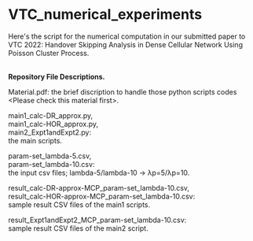 # VTC_numerical_experiments
Here's the script for the numerical computation in our submitted paper to VTC 2022: Handover Skipping Analysis in Dense Cellular Network Using Poisson Cluster Process.


<br><b>Repository File Descriptions.</b>

Material.pdf:
  the brief discription to handle those python scripts codes \<Please check this material first\>.

main1_calc-DR_approx.py,
<br>main1_calc-HOR_approx.py, 
<br>main2_Expt1andExpt2.py: 
<br>    the main scripts.

param-set_lambda-5.csv,
<br>param-set_lambda-10.csv:
<br>    the input csv files; lambda-5/lambda-10 -> λp=5/λp=10.
  
result_calc-DR-approx-MCP_param-set_lambda-10.csv,
<br>result_calc-HOR-approx-MCP_param-set_lambda-10.csv:
<br>    sample result CSV files of the main1 scripts.
  
result_Expt1andExpt2_MCP_param-set_lambda-10.csv:
<br>    sample result CSV files of the main2 script.
